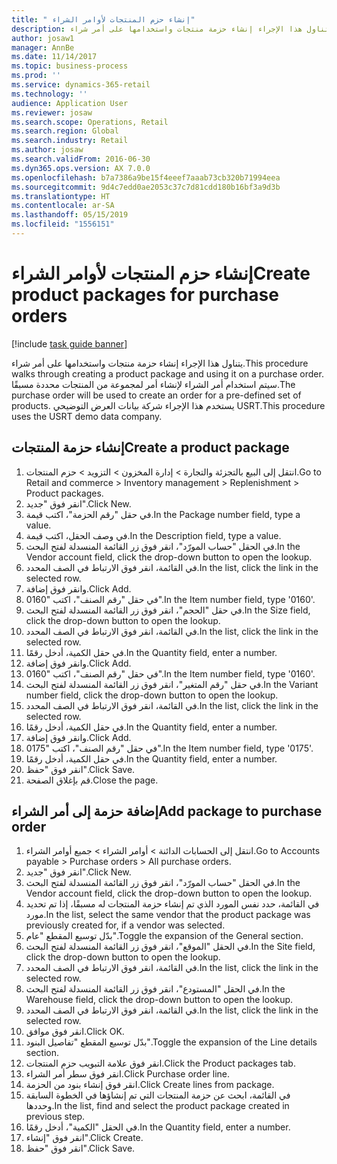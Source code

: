 ```yaml
---
title: " إنشاء حزم المنتجات لأوامر الشراء"
description: يتناول هذا الإجراء إنشاء حزمة منتجات واستخدامها على أمر شراء.
author: josaw1
manager: AnnBe
ms.date: 11/14/2017
ms.topic: business-process
ms.prod: ''
ms.service: dynamics-365-retail
ms.technology: ''
audience: Application User
ms.reviewer: josaw
ms.search.scope: Operations, Retail
ms.search.region: Global
ms.search.industry: Retail
ms.author: josaw
ms.search.validFrom: 2016-06-30
ms.dyn365.ops.version: AX 7.0.0
ms.openlocfilehash: b7a7386a9be15f4eeef7aaab73cb320b71994eea
ms.sourcegitcommit: 9d4c7edd0ae2053c37c7d81cdd180b16bf3a9d3b
ms.translationtype: HT
ms.contentlocale: ar-SA
ms.lasthandoff: 05/15/2019
ms.locfileid: "1556151"
---
```

# <a name="create-product-packages-for-purchase-orders"></a><span data-ttu-id="93f57-103"> إنشاء حزم المنتجات لأوامر الشراء</span><span class="sxs-lookup"><span data-stu-id="93f57-103">Create product packages for purchase orders</span></span>

[!include [task guide banner](../includes/task-guide-banner.md)]

<span data-ttu-id="93f57-104">يتناول هذا الإجراء إنشاء حزمة منتجات واستخدامها على أمر شراء.</span><span class="sxs-lookup"><span data-stu-id="93f57-104">This procedure walks through creating a product package and using it on a purchase order.</span></span> <span data-ttu-id="93f57-105">سيتم استخدام أمر الشراء لإنشاء أمر لمجموعة من المنتجات محددة مسبقًا.</span><span class="sxs-lookup"><span data-stu-id="93f57-105">The purchase order will be used to create an order for a pre-defined set of products.</span></span> <span data-ttu-id="93f57-106">يستخدم هذا الإجراء شركة بيانات العرض التوضيحي USRT.</span><span class="sxs-lookup"><span data-stu-id="93f57-106">This procedure uses the USRT demo data company.</span></span>


## <a name="create-a-product-package"></a><span data-ttu-id="93f57-107">إنشاء حزمة المنتجات</span><span class="sxs-lookup"><span data-stu-id="93f57-107">Create a product package</span></span>
1. <span data-ttu-id="93f57-108">انتقل إلى البيع بالتجزئة والتجارة > إدارة المخزون > التزويد > حزم المنتجات.</span><span class="sxs-lookup"><span data-stu-id="93f57-108">Go to Retail and commerce > Inventory management > Replenishment > Product packages.</span></span>
2. <span data-ttu-id="93f57-109">انقر فوق "جديد".</span><span class="sxs-lookup"><span data-stu-id="93f57-109">Click New.</span></span>
3. <span data-ttu-id="93f57-110">في حقل "رقم الحزمة"، اكتب قيمة.</span><span class="sxs-lookup"><span data-stu-id="93f57-110">In the Package number field, type a value.</span></span>
4. <span data-ttu-id="93f57-111">في وصف الحقل، اكتب قيمة.</span><span class="sxs-lookup"><span data-stu-id="93f57-111">In the Description field, type a value.</span></span>
5. <span data-ttu-id="93f57-112">في الحقل "حساب المورّد‬"، انقر فوق زر القائمة المنسدلة لفتح البحث.</span><span class="sxs-lookup"><span data-stu-id="93f57-112">In the Vendor account field, click the drop-down button to open the lookup.</span></span>
6. <span data-ttu-id="93f57-113">في القائمة، انقر فوق الارتباط في الصف المحدد.</span><span class="sxs-lookup"><span data-stu-id="93f57-113">In the list, click the link in the selected row.</span></span>
7. <span data-ttu-id="93f57-114">وانقر فوق إضافة.</span><span class="sxs-lookup"><span data-stu-id="93f57-114">Click Add.</span></span>
8. <span data-ttu-id="93f57-115">في حقل "رقم الصنف"، اكتب "0160".</span><span class="sxs-lookup"><span data-stu-id="93f57-115">In the Item number field, type '0160'.</span></span>
9. <span data-ttu-id="93f57-116">في حقل "الحجم"، انقر فوق زر القائمة المنسدلة لفتح البحث.</span><span class="sxs-lookup"><span data-stu-id="93f57-116">In the Size field, click the drop-down button to open the lookup.</span></span>
10. <span data-ttu-id="93f57-117">في القائمة، انقر فوق الارتباط في الصف المحدد.</span><span class="sxs-lookup"><span data-stu-id="93f57-117">In the list, click the link in the selected row.</span></span>
11. <span data-ttu-id="93f57-118">في حقل الكمية، أدخل رقمًا.</span><span class="sxs-lookup"><span data-stu-id="93f57-118">In the Quantity field, enter a number.</span></span>
12. <span data-ttu-id="93f57-119">وانقر فوق إضافة.</span><span class="sxs-lookup"><span data-stu-id="93f57-119">Click Add.</span></span>
13. <span data-ttu-id="93f57-120">في حقل "رقم الصنف"، اكتب "0160".</span><span class="sxs-lookup"><span data-stu-id="93f57-120">In the Item number field, type '0160'.</span></span>
14. <span data-ttu-id="93f57-121">في حقل "‏‫رقم المتغير‬"، انقر فوق زر القائمة المنسدلة لفتح البحث.</span><span class="sxs-lookup"><span data-stu-id="93f57-121">In the Variant number field, click the drop-down button to open the lookup.</span></span>
15. <span data-ttu-id="93f57-122">في القائمة، انقر فوق الارتباط في الصف المحدد.</span><span class="sxs-lookup"><span data-stu-id="93f57-122">In the list, click the link in the selected row.</span></span>
16. <span data-ttu-id="93f57-123">في حقل الكمية، أدخل رقمًا.</span><span class="sxs-lookup"><span data-stu-id="93f57-123">In the Quantity field, enter a number.</span></span>
17. <span data-ttu-id="93f57-124">وانقر فوق إضافة.</span><span class="sxs-lookup"><span data-stu-id="93f57-124">Click Add.</span></span>
18. <span data-ttu-id="93f57-125">في حقل "رقم الصنف"، اكتب "0175".</span><span class="sxs-lookup"><span data-stu-id="93f57-125">In the Item number field, type '0175'.</span></span>
19. <span data-ttu-id="93f57-126">في حقل الكمية، أدخل رقمًا.</span><span class="sxs-lookup"><span data-stu-id="93f57-126">In the Quantity field, enter a number.</span></span>
20. <span data-ttu-id="93f57-127">انقر فوق "حفظ".</span><span class="sxs-lookup"><span data-stu-id="93f57-127">Click Save.</span></span>
21. <span data-ttu-id="93f57-128">قم بإغلاق الصفحة.</span><span class="sxs-lookup"><span data-stu-id="93f57-128">Close the page.</span></span>

## <a name="add-package-to-purchase-order"></a><span data-ttu-id="93f57-129">إضافة حزمة إلى أمر الشراء</span><span class="sxs-lookup"><span data-stu-id="93f57-129">Add package to purchase order</span></span>
1. <span data-ttu-id="93f57-130">انتقل إلى الحسابات الدائنة > أوامر الشراء > جميع أوامر الشراء.</span><span class="sxs-lookup"><span data-stu-id="93f57-130">Go to Accounts payable > Purchase orders > All purchase orders.</span></span>
2. <span data-ttu-id="93f57-131">انقر فوق "جديد".</span><span class="sxs-lookup"><span data-stu-id="93f57-131">Click New.</span></span>
3. <span data-ttu-id="93f57-132">في الحقل "حساب المورّد‬"، انقر فوق زر القائمة المنسدلة لفتح البحث.</span><span class="sxs-lookup"><span data-stu-id="93f57-132">In the Vendor account field, click the drop-down button to open the lookup.</span></span>
4. <span data-ttu-id="93f57-133">في القائمة، حدد نفس المورد الذي تم إنشاء حزمة المنتجات له مسبقًا، إذا تم تحديد مورد.</span><span class="sxs-lookup"><span data-stu-id="93f57-133">In the list, select the same vendor that the product package was previously created for, if a vendor was selected.</span></span>
5. <span data-ttu-id="93f57-134">بدّل توسيع المقطع "عام".</span><span class="sxs-lookup"><span data-stu-id="93f57-134">Toggle the expansion of the General section.</span></span>
6. <span data-ttu-id="93f57-135">في الحقل "الموقع"، انقر فوق زر القائمة المنسدلة لفتح البحث.</span><span class="sxs-lookup"><span data-stu-id="93f57-135">In the Site field, click the drop-down button to open the lookup.</span></span>
7. <span data-ttu-id="93f57-136">في القائمة، انقر فوق الارتباط في الصف المحدد.</span><span class="sxs-lookup"><span data-stu-id="93f57-136">In the list, click the link in the selected row.</span></span>
8. <span data-ttu-id="93f57-137">في الحقل "المستودع"، انقر فوق زر القائمة المنسدلة لفتح البحث.</span><span class="sxs-lookup"><span data-stu-id="93f57-137">In the Warehouse field, click the drop-down button to open the lookup.</span></span>
9. <span data-ttu-id="93f57-138">في القائمة، انقر فوق الارتباط في الصف المحدد.</span><span class="sxs-lookup"><span data-stu-id="93f57-138">In the list, click the link in the selected row.</span></span>
10. <span data-ttu-id="93f57-139">انقر فوق موافق.</span><span class="sxs-lookup"><span data-stu-id="93f57-139">Click OK.</span></span>
11. <span data-ttu-id="93f57-140">بدّل توسيع المقطع "تفاصيل البنود‬‬".</span><span class="sxs-lookup"><span data-stu-id="93f57-140">Toggle the expansion of the Line details section.</span></span>
12. <span data-ttu-id="93f57-141">انقر فوق علامة التبويب حزم المنتجات.</span><span class="sxs-lookup"><span data-stu-id="93f57-141">Click the Product packages tab.</span></span>
13. <span data-ttu-id="93f57-142">انقر فوق سطر أمر الشراء.</span><span class="sxs-lookup"><span data-stu-id="93f57-142">Click Purchase order line.</span></span>
14. <span data-ttu-id="93f57-143">انقر فوق إنشاء بنود من الحزمة.</span><span class="sxs-lookup"><span data-stu-id="93f57-143">Click Create lines from package.</span></span>
15. <span data-ttu-id="93f57-144">في القائمة، ابحث عن حزمة المنتجات التي تم إنشاؤها في الخطوة السابقة وحددها.</span><span class="sxs-lookup"><span data-stu-id="93f57-144">In the list, find and select the product package created in previous step.</span></span>
16. <span data-ttu-id="93f57-145">في الحقل "الكمية"، أدخل رقمًا.</span><span class="sxs-lookup"><span data-stu-id="93f57-145">In the Quantity field, enter a number.</span></span>
17. <span data-ttu-id="93f57-146">انقر فوق "إنشاء".</span><span class="sxs-lookup"><span data-stu-id="93f57-146">Click Create.</span></span>
18. <span data-ttu-id="93f57-147">انقر فوق "حفظ".</span><span class="sxs-lookup"><span data-stu-id="93f57-147">Click Save.</span></span>

